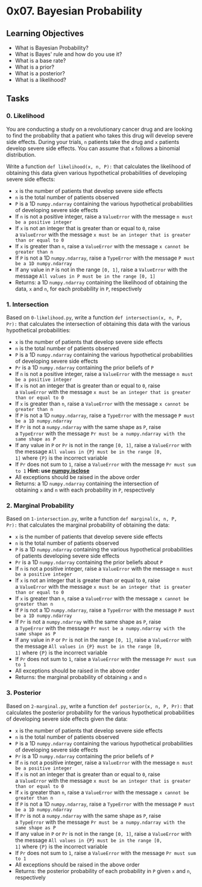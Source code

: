 0x07. Bayesian Probability
==========================

Learning Objectives
-------------------

-   What is Bayesian Probability?
-   What is Bayes' rule and how do you use it?
-   What is a base rate?
-   What is a prior?
-   What is a posterior?
-   What is a likelihood?

Tasks
-----

### 0\. Likelihood

You are conducting a study on a revolutionary cancer drug and are looking to find the probability that a patient who takes this drug will develop severe side effects. During your trials, `n` patients take the drug and `x` patients develop severe side effects. You can assume that `x` follows a binomial distribution.

Write a function `def likelihood(x, n, P):` that calculates the likelihood of obtaining this data given various hypothetical probabilities of developing severe side effects:

-   `x` is the number of patients that develop severe side effects
-   `n` is the total number of patients observed
-   `P` is a 1D `numpy.ndarray` containing the various hypothetical probabilities of developing severe side effects
-   If `n` is not a positive integer, raise a `ValueError` with the message `n must be a positive integer`
-   If `x` is not an integer that is greater than or equal to `0`, raise a `ValueError` with the message `x must be an integer that is greater than or equal to 0`
-   If `x` is greater than `n`, raise a `ValueError` with the message `x cannot be greater than n`
-   If `P` is not a 1D `numpy.ndarray`, raise a `TypeError` with the message `P must be a 1D numpy.ndarray`
-   If any value in `P` is not in the range `[0, 1]`, raise a `ValueError` with the message `All values in P must be in the range [0, 1]`
-   Returns: a 1D `numpy.ndarray` containing the likelihood of obtaining the data, `x` and `n`, for each probability in `P`, respectively

### 1\. Intersection

Based on `0-likelihood.py`, write a function `def intersection(x, n, P, Pr):` that calculates the intersection of obtaining this data with the various hypothetical probabilities:

-   `x` is the number of patients that develop severe side effects
-   `n` is the total number of patients observed
-   `P` is a 1D `numpy.ndarray` containing the various hypothetical probabilities of developing severe side effects
-   `Pr` is a 1D `numpy.ndarray` containing the prior beliefs of `P`
-   If `n` is not a positive integer, raise a `ValueError` with the message `n must be a positive integer`
-   If `x` is not an integer that is greater than or equal to `0`, raise a `ValueError` with the message `x must be an integer that is greater than or equal to 0`
-   If `x` is greater than `n`, raise a `ValueError` with the message `x cannot be greater than n`
-   If `P` is not a 1D `numpy.ndarray`, raise a `TypeError` with the message `P must be a 1D numpy.ndarray`
-   If `Pr` is not a `numpy.ndarray` with the same shape as `P`, raise a `TypeError` with the message `Pr must be a numpy.ndarray with the same shape as P`
-   If any value in `P` or `Pr` is not in the range `[0, 1]`, raise a `ValueError` with the message `All values in {P} must be in the range [0, 1]` where `{P}` is the incorrect variable
-   If `Pr` does not sum to `1`, raise a `ValueError` with the message `Pr must sum to 1` **Hint: use [numpy.isclose](https://intranet.hbtn.io/rltoken/7pptg2vy0_-c0qQ9MnZu1w "numpy.isclose")**
-   All exceptions should be raised in the above order
-   Returns: a 1D `numpy.ndarray` containing the intersection of obtaining `x` and `n` with each probability in `P`, respectively

### 2\. Marginal Probability

Based on `1-intersection.py`, write a function `def marginal(x, n, P, Pr):` that calculates the marginal probability of obtaining the data:

-   `x` is the number of patients that develop severe side effects
-   `n` is the total number of patients observed
-   `P` is a 1D `numpy.ndarray` containing the various hypothetical probabilities of patients developing severe side effects
-   `Pr` is a 1D `numpy.ndarray` containing the prior beliefs about `P`
-   If `n` is not a positive integer, raise a `ValueError` with the message `n must be a positive integer`
-   If `x` is not an integer that is greater than or equal to `0`, raise a `ValueError` with the message `x must be an integer that is greater than or equal to 0`
-   If `x` is greater than `n`, raise a `ValueError` with the message `x cannot be greater than n`
-   If `P` is not a 1D `numpy.ndarray`, raise a `TypeError` with the message `P must be a 1D numpy.ndarray`
-   If `Pr` is not a `numpy.ndarray` with the same shape as `P`, raise a `TypeError` with the message `Pr must be a numpy.ndarray with the same shape as P`
-   If any value in `P` or `Pr` is not in the range `[0, 1]`, raise a `ValueError` with the message `All values in {P} must be in the range [0, 1]` where `{P}` is the incorrect variable
-   If `Pr` does not sum to `1`, raise a `ValueError` with the message `Pr must sum to 1`
-   All exceptions should be raised in the above order
-   Returns: the marginal probability of obtaining `x` and `n`

### 3\. Posterior

Based on `2-marginal.py`, write a function `def posterior(x, n, P, Pr):` that calculates the posterior probability for the various hypothetical probabilities of developing severe side effects given the data:

-   `x` is the number of patients that develop severe side effects
-   `n` is the total number of patients observed
-   `P` is a 1D `numpy.ndarray` containing the various hypothetical probabilities of developing severe side effects
-   `Pr` is a 1D `numpy.ndarray` containing the prior beliefs of `P`
-   If `n` is not a positive integer, raise a `ValueError` with the message `n must be a positive integer`
-   If `x` is not an integer that is greater than or equal to `0`, raise a `ValueError` with the message `x must be an integer that is greater than or equal to 0`
-   If `x` is greater than `n`, raise a `ValueError` with the message `x cannot be greater than n`
-   If `P` is not a 1D `numpy.ndarray`, raise a `TypeError` with the message `P must be a 1D numpy.ndarray`
-   If `Pr` is not a `numpy.ndarray` with the same shape as `P`, raise a `TypeError` with the message `Pr must be a numpy.ndarray with the same shape as P`
-   If any value in `P` or `Pr` is not in the range `[0, 1]`, raise a `ValueError` with the message `All values in {P} must be in the range [0, 1]` where `{P}` is the incorrect variable
-   If `Pr` does not sum to `1`, raise a `ValueError` with the message `Pr must sum to 1`
-   All exceptions should be raised in the above order
-   Returns: the posterior probability of each probability in `P` given `x` and `n`, respectively
